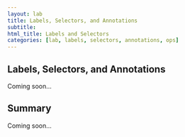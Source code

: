 ```yaml
---
layout: lab
title: Labels, Selectors, and Annotations
subtitle: 
html_title: Labels and Selectors
categories: [lab, labels, selectors, annotations, ops]
---
```


## Labels, Selectors, and Annotations
Coming soon...

## Summary
Coming soon...